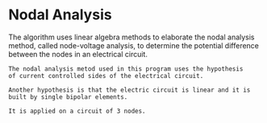 # Nodal Analysis 

  The algorithm uses linear algebra methods to elaborate the 
	nodal analysis method, called node-voltage analysis, to
	determine the potential difference between the nodes in an
	electrical circuit.

	The nodal analysis metod used in this program uses the hypothesis
	of current controlled sides of the electrical circuit.

	Another hypothesis is that the electric circuit is linear and it is
	built by single bipolar elements.

	It is applied on a circuit of 3 nodes.
